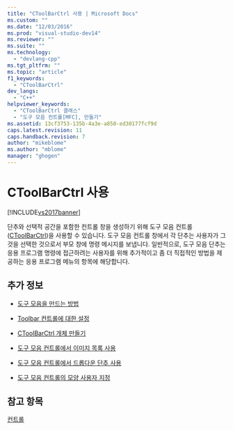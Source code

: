 ```yaml
---
title: "CToolBarCtrl 사용 | Microsoft Docs"
ms.custom: ""
ms.date: "12/03/2016"
ms.prod: "visual-studio-dev14"
ms.reviewer: ""
ms.suite: ""
ms.technology: 
  - "devlang-cpp"
ms.tgt_pltfrm: ""
ms.topic: "article"
f1_keywords: 
  - "CToolBarCtrl"
dev_langs: 
  - "C++"
helpviewer_keywords: 
  - "CToolBarCtrl 클래스"
  - "도구 모음 컨트롤[MFC], 만들기"
ms.assetid: 13cf3753-135b-4a3e-a850-ed30177fcf9d
caps.latest.revision: 11
caps.handback.revision: 7
author: "mikeblome"
ms.author: "mblome"
manager: "ghogen"
---
```

# CToolBarCtrl 사용
[!INCLUDE[vs2017banner](../assembler/inline/includes/vs2017banner.md)]

단추와 선택적 공간을 포함한 컨트롤 창을 생성하기 위해 도구 모음 컨트롤\([CToolBarCtrl](../mfc/reference/ctoolbarctrl-class.md)\)을 사용할 수 있습니다.  도구 모음 컨트롤 창에서 각 단추는 사용자가 그것을 선택한 것으로서 부모 창에 명령 메시지를 보냅니다.  일반적으로, 도구 모음 단추는 응용 프로그램 명령에 접근하려는 사용자를 위해 추가적이고 좀 더 직접적인 방법을 제공하는 응용 프로그램 메뉴의 항목에 해당합니다.  
  
## 추가 정보  
  
-   [도구 모음을 만드는 방법](../mfc/methods-of-creating-a-toolbar.md)  
  
-   [Toolbar 컨트롤에 대한 설정](../mfc/settings-for-the-toolbar-control.md)  
  
-   [CToolBarCtrl 개체 만들기](../mfc/creating-a-ctoolbarctrl-object.md)  
  
-   [도구 모음 컨트롤에서 이미지 목록 사용](../mfc/using-image-lists-in-a-toolbar-control.md)  
  
-   [도구 모음 컨트롤에서 드롭다운 단추 사용](../mfc/using-drop-down-buttons-in-a-toolbar-control.md)  
  
-   [도구 모음 컨트롤의 모양 사용자 지정](../mfc/customizing-the-appearance-of-a-toolbar-control.md)  
  
## 참고 항목  
 [컨트롤](../mfc/controls-mfc.md)